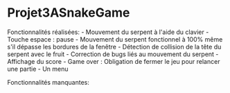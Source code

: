 # Projet3ASnakeGame

Fonctionnalités réalisées:
     - Mouvement du serpent à l'aide du clavier
     - Touche espace : pause
     - Mouvement du serpent fonctionnel à 100% même s'il dépasse les bordures de la fenêtre
     - Détection de collision de la tête du serpent avec le fruit
     - Correction de bugs liés au mouvement du serpent
     - Affichage du score
     - Game over : Obligation de fermer le jeu pour relancer une partie
     - Un menu


Fonctionnalités manquantes:
    
